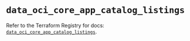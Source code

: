 # `data_oci_core_app_catalog_listings`

Refer to the Terraform Registry for docs: [`data_oci_core_app_catalog_listings`](https://registry.terraform.io/providers/oracle/oci/6.18.0/docs/data-sources/core_app_catalog_listings).
